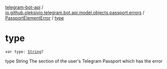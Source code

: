 [telegram-bot-api](../../index.md) / [io.github.oleksivio.telegram.bot.api.model.objects.passport.errors](../index.md) / [PassportElementError](index.md) / [type](./type.md)

# type

`var type: `[`String`](https://kotlinlang.org/api/latest/jvm/stdlib/kotlin/-string/index.html)`?`

type String The section of the user's Telegram Passport which has the error

